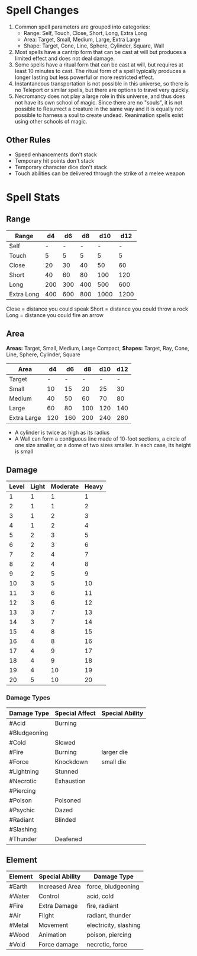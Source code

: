 # Spell Changes

1.  Common spell parameters are grouped into categories:
	- Range: Self, Touch, Close, Short, Long, Extra Long
	- Area: Target, Small, Medium, Large, Extra Large
	- Shape: Target, Cone, Line, Sphere, Cylinder, Square, Wall
2. Most spells have a cantrip form that can be cast at will but produces a limited effect and does not deal damage.
3. Some spells have a ritual form that can be cast at will, but requires at least 10 minutes to cast. The ritual form of a spell typically produces a longer lasting but less powerful or more restricted effect.
4. Instantaneous transportation is not possible in this universe, so there is no Teleport or similar spells, but there are options to travel very quickly.
5. Necromancy does not play a large role in this universe, and thus does not have its own school of magic. Since there are no "souls", it is not possible to Resurrect a creature in the same way and it is equally not possible to harness a soul to create undead. Reanimation spells exist using other schools of magic.

## Other Rules
- Speed enhancements don't stack
- Temporary hit points don't stack
- Temporary character dice don't stack
- Touch abilities can be delivered through the strike of a melee weapon


# Spell Stats
## Range

| Range      | d4  | d6  | d8  | d10  | d12  |
| ---------- | --- | --- | --- | ---- | ---- |
| Self       | -   | -   | -   | -    | -    |
| Touch      | 5   | 5   | 5   | 5    | 5    |
| Close      | 20  | 30  | 40  | 50   | 60   |
| Short      | 40  | 60  | 80  | 100  | 120  |
| Long       | 200 | 300 | 400 | 500  | 600  |
| Extra Long | 400 | 600 | 800 | 1000 | 1200 | 

Close = distance you could speak
Short = distance you could throw a rock
Long = distance you could fire an arrow

## Area

**Areas:** Target, Small, Medium, Large
Compact, 
**Shapes:** Target, Ray, Cone, Line, Sphere, Cylinder, Square

| Area        | d4  | d6  | d8  | d10 | d12 |
| ----------- | --- | --- | --- | --- | --- |
| Target      | -   | -   | -   | -   | -   |
| Small       | 10  | 15  | 20  | 25  | 30  |
| Medium      | 40  | 50  | 60  | 70  | 80  |
| Large       | 60  | 80  | 100 | 120 | 140 |
| Extra Large | 120 | 160 | 200 | 240 | 280 | 

- A cylinder is twice as high as its radius
- A Wall can form a contiguous line made of 10-foot sections, a circle of one size smaller, or a dome of two sizes smaller. In each case, its height is small

## Damage

| Level | Light | Moderate | Heavy |
| ----- | ----- | -------- | ----- |
| 1     | 1     | 1        | 1     |
| 2     | 1     | 1        | 2     |
| 3     | 1     | 2        | 3     |
| 4     | 1     | 2        | 4     |
| 5     | 2     | 3        | 5     |
| 6     | 2     | 3        | 6     |
| 7     | 2     | 4        | 7     |
| 8     | 2     | 4        | 8     |
| 9     | 2     | 5        | 9     |
| 10    | 3     | 5        | 10    |
| 11    | 3     | 6        | 11    |
| 12    | 3     | 6        | 12    |
| 13    | 3     | 7        | 13    |
| 14    | 3     | 7        | 14    |
| 15    | 4     | 8        | 15    |
| 16    | 4     | 8        | 16    |
| 17    | 4     | 9        | 17    |
| 18    | 4     | 9        | 18    |
| 19    | 4     | 10       | 19    |
| 20    | 5     | 10       | 20    |


### Damage Types

| Damage Type | Special Affect | Special Ability |
| ----------- | -------------- | --------------- |
| #Acid        | Burning               |                 |
| #Bludgeoning |                |                 |
| #Cold        | Slowed               |                 |
| #Fire        | Burning               |         larger die        |
| #Force       | Knockdown               |       small die          |
| #Lightning   | Stunned               |                 |
| #Necrotic    | Exhaustion               |                 |
| #Piercing    |                |                 |
| #Poison      | Poisoned               |                 |
| #Psychic     | Dazed               |                 |
| #Radiant     | Blinded               |                 |
| #Slashing    |                |                 |
| #Thunder     | Deafened               |                 |

## Element

| Element | Special Ability | Damage Type                |
| ------- | --------------- | --------------------- |
| #Earth  | Increased Area  | force, bludgeoning    |
| #Water  | Control         | acid, cold            |
| #Fire   | Extra Damage    | fire, radiant         |
| #Air    | Flight          | radiant, thunder      |
| #Metal  | Movement        | electricity, slashing |
| #Wood   | Animation       | poison, piercing      |
| #Void   | Force damage    | necrotic, force       |


